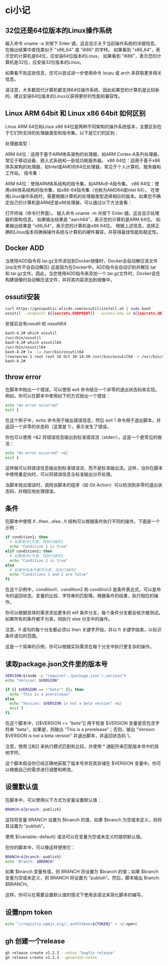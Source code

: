 # ci小记

## 32位还是64位版本的Linux操作系统

输入命令 uname -a 并按下 Enter 键。这会显示关于当前操作系统的详细信息。
在输出结果中查找类似于 "x86_64" 或 "i686" 的字样。
如果看到 "x86_64"，表示您的计算机是64位，应安装64位版本的Linux。
如果看到 "i686"，表示您的计算机是32位，应安装32位版本的Linux。

如果看不到这些信息，您可以尝试进一步使用命令 lscpu 或 arch 来获取更多相关信息。

请注意，大多数现代计算机都支持64位操作系统，因此如果您的计算机是比较新的，建议安装64位版本的Linux以获得更好的性能和兼容性。

## Linux ARM 64bit 和 Linux x86 64bit 如何区别

Linux ARM 64位和Linux x86 64位是两种不同架构的操作系统版本，主要区别在于它们所支持的处理器类型和指令集。以下是它们的区别：

处理器类型：

ARM 64位：适用于基于ARM体系架构的处理器，如ARM Cortex-A系列处理器，常见于移动设备、嵌入式系统和一些低功耗服务器。
x86 64位：适用于基于x86体系架构的处理器，如Intel或AMD的64位处理器，常见于个人计算机、服务器和工作站。
指令集：

ARM 64位：使用ARM体系结构的指令集，如ARMv8-A指令集。
x86 64位：使用x86体系结构的指令集，如x86-64指令集（也称为AMD64或Intel 64）。
在使用Linux操作系统时，需要根据计算机的处理器类型选择相应的版本。如果您不确定自己的计算机是ARM还是x86处理器，可以通过以下方法查看：

打开终端（命令行界面）。
输入命令 uname -m 并按下 Enter 键。这会显示处理器的架构信息。
如果输出结果是 "aarch64"，表示您的计算机是ARM 64位。
如果输出结果是 "x86_64"，表示您的计算机是x86 64位。
根据上述信息，选择正确的Linux版本将确保操作系统与计算机的硬件兼容，并获得最佳性能和稳定性。

## Docker ADD

当使用ADD指令将.tar.gz文件添加到Docker镜像时，Docker会自动解压该文件 (zip文件不会自动解压)
这是因为在Docker中，ADD指令会自动识别并解压.tar和.tar.gz文件。因此，当您使用ADD指令来添加一个.tar.gz文件时，Docker会在构建镜像时自动解压该文件，并将其内容添加到镜像中。

## ossutil安装

```bash
curl https://gosspublic.alicdn.com/ossutil/install.sh | sudo bash
ossutil --endpoint ${{secrets.ENDPOINT}} --access-key-id ${{secrets.AK}} --access-key-secret ${{secrets.SK}} cp file.txt oss://${{secrets.BUCKET_NAME}}/bin/s/
```

安装后会有ossutil 和 ossutil64

```bash
bash-4.2# which ossutil
/usr/bin/ossutil
bash-4.2# which ossutil64
/usr/bin/ossutil64
bash-4.2# ls -la /usr/bin/ossutil64
lrwxrwxrwx 1 root root 16 Oct 30 14:50 /usr/bin/ossutil64 -> /usr/bin/ossutil
bash-4.2#
```

## throw error

在脚本中抛出一个错误，可以使用 exit 命令结合一个非零的退出状态码来实现。例如，你可以在脚本中使用如下的方式抛出一个错误：

```bash
echo "An error occurred"
exit 1
```

在这个例子中，echo 命令用于输出错误信息，然后 exit 1 命令用于退出脚本，并返回一个非零的状态码（这里是 1），表示发生了错误。

你也可以使用 >&2 将错误信息输出到标准错误流（stderr），这是一个更常见的做法：

```bash
echo "An error occurred" >&2
exit 1
```

这样做可以将错误信息输出到标准错误流，而不是标准输出流。这样，当你在脚本中使用重定向时，可以将错误信息与标准输出分开处理。

当脚本抛出错误时，调用该脚本的程序（如 Git Action）可以检测到非零的退出状态码，并相应地处理错误。

## 条件

在脚本中使用 if...then...else...fi 结构可以根据条件执行不同的操作。下面是一个示例：

```bash
if condition1; then
  # 如果条件1为真，则执行操作1
  echo "Condition 1 is true"
elif condition2; then
  # 如果条件2为真，则执行操作2
  echo "Condition 2 is true"
else
  # 如果所有条件都不为真，则执行操作3
  echo "Conditions 1 and 2 are false"
fi
```

在这个示例中，condition1、condition2 和 condition3 是条件表达式，可以是命令的返回状态、变量的比较、字符串的匹配等。根据条件的结果，执行相应的操作。

你可以根据具体的需求添加更多的 elif 条件分支，每个条件分支都会依次被测试。如果所有的条件都不为真，则执行 else 分支中的操作。

注意，if 语句的每个分支都必须以 then 关键字开始，并以 fi 关键字结束，以标识条件语句的范围。

这是一个简单的示例，你可以根据实际需求在每个分支中执行更复杂的操作。

## 读取package.json文件里的版本号

```bash
VERSION=$(node -p "require('./package.json').version")
echo "Version: $VERSION"

if [[ $VERSION == *"beta"* ]]; then
  echo "This is a prerelease"
else
  echo "Version: $VERSION is not a beta version" >&2
  exit 1
fi

```

在这个脚本中，[[$VERSION == *"beta"*]] 用于检查 $VERSION 变量是否包含字符串 "beta"。如果是，则输出 "This is a prerelease"；否则，输出 "Version: $VERSION is not a beta version" 并退出脚本，并返回状态码 1。

注意，使用 [[和]] 来执行模式匹配和比较，并使用 \* 通配符来匹配版本号中的其他字符。

这个脚本假设你已经正确地获取了版本号并将其存储在 $VERSION 变量中。你可以根据自己的需求进行调整和修改。

## 设置默认值

在脚本中，可以使用以下方式为变量设置默认值：

```bash
BRANCH=${branch:-publish}
```

这将将变量 BRANCH 设置为 $branch 的值，如果 $branch 为空或未定义，则将其设置为 "publish"。

使用 ${variable:-default} 语法可以在变量为空或未定义时提供默认值。

在你的脚本中，可以像这样使用它：

```bash
BRANCH=${branch:-publish}
echo "Branch: $BRANCH"
```

如果 $branch 变量有值，则 BRANCH 将设置为 $branch 的值；如果 $branch 变量为空或未定义，则 BRANCH 将设置为 "publish"。然后，脚本输出 Branch: $BRANCH。

这样，你可以在需要设置默认值的情况下使用该语法来简化脚本的编写。

## 设置npm token

```bash
echo "//registry.npmjs.org/:_authToken=${TOKEN}" > ~/.npmrc
```

## gh 创建一个release

```bash
gh release create v1.2.3 --notes "bugfix release"
gh release create v1.2.3 --generate-notes
```
